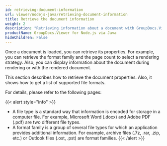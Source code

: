 ```yaml
---
id: retrieving-document-information
url: viewer/nodejs-java/retrieving-document-information
title: Retrieve the document information
weight: 2
description: "Retrieving information about a document with GroupDocs.Viewer for Node.js"
productName: GroupDocs.Viewer for Node.js via Java
hideChildren: False
---
```

Once a document is loaded, you can retrieve its properties. For example, you can retrieve the format family and the page count to select a rendering strategy. Also, you can display information about the document during rendering or with the rendered document.

This section describes how to retrieve the document properties. Also, it shows how to get a list of supported file formats.

For details, please refer to the following pages:

{{< alert style="info" >}}
* A file type is a standard way that information is encoded for storage in a computer file. For example, Microsoft Word (.docx) and Adobe PDF (.pdf) are two different file types.
* A format family is a group of several file types for which an application provides additional information. For example, archive files (.7z, .rar, .zip, etc.) or Outlook files (.ost, .pst) are format families.
{{< /alert >}}
